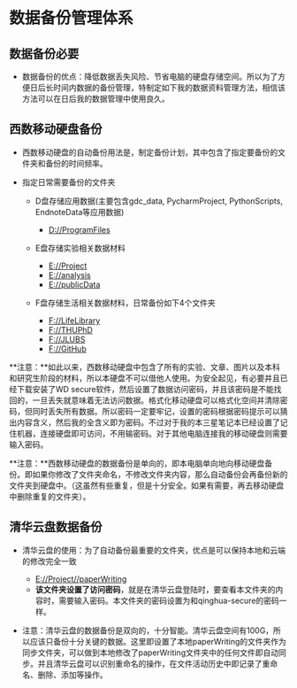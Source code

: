# 数据备份管理体系

## 数据备份必要

- 数据备份的优点：降低数据丢失风险、节省电脑的硬盘存储空间。所以为了方便日后长时间内数据的备份管理，特制定如下我的数据资料管理方法，相信该方法可以在日后我的数据管理中使用良久。

## 西数移动硬盘备份

- 西数移动硬盘的自动备份用法是，制定备份计划，其中包含了指定要备份的文件夹和备份的时间频率。

- 指定日常需要备份的文件夹

    - D盘存储应用数据(主要包含gdc_data, PycharmProject, PythonScripts, EndnoteData等应用数据)
      
        - [D://ProgramFiles](D://ProgramFiles)
    - E盘存储实验相关数据材料
        - [E://Project](E://Project)
        - [E://analysis](E://analysis)
        - [E://publicData](E://publicData)
    - F盘存储生活相关数据材料，日常备份如下4个文件夹
        - [F://LifeLibrary](F://LifeLibrary)
        - [F://THUPhD](F://THUPhD)
        - [F://JLUBS](F://JLUBS)
        - [F://GitHub](F://GitHub)
        

**注意：**如此以来，西数移动硬盘中包含了所有的实验、文章、图片以及本科和研究生阶段的材料，所以本硬盘不可以借他人使用。为安全起见，有必要并且已经下载安装了WD secure软件，然后设置了数据访问密码，并且该密码是不能找回的，一旦丢失就意味着无法访问数据。格式化移动硬盘可以格式化空间并清除密码，但同时丢失所有数据。所以密码一定要牢记，设置的密码根据密码提示可以猜出内容含义，然后我的全含义即为密码。不过对于我的本三星笔记本已经设置了记住机器，连接硬盘即可访问，不用输密码。对于其他电脑连接我的移动硬盘则需要输入密码。

**注意：**西数移动硬盘的数据备份是单向的，即本电脑单向地向移动硬盘备份。即如果你修改了文件夹命名，不修改文件夹内容，那么自动备份会再备份新的文件夹到硬盘中。（这虽然有些重复，但是十分安全。如果有需要，再去移动硬盘中删除重复的文件夹）。

## 清华云盘数据备份

- 清华云盘的使用：为了自动备份最重要的文件夹，优点是可以保持本地和云端的修改完全一致

    - [E://Project//paperWriting](E://Project//paperWriting)

    * **该文件夹设置了访问密码**，就是在清华云盘登陆时，要查看本文件夹的内容时，需要输入密码。本文件夹的密码设置为和qinghua-secure的密码一样。

- 注意：清华云盘的数据备份是双向的，十分智能。清华云盘空间有100G，所以应该只备份十分关键的数据。这里即设置了本地paperWriting的文件夹作为同步文件夹，可以做到本地修改了paperWriting文件夹中的任何文件即自动同步。并且清华云盘可以识别重命名的操作，在文件活动历史中即记录了重命名、删除、添加等操作。
